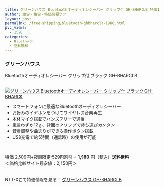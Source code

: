 ```yaml
---
title: グリーンハウス Bluetoothオーディオレシーバー クリップ付 GH-BHARCLB 特価1980円！送料無料！
author: 激安・格安・特価情報ツウ
layout: post
permalink: /free-shipping/bluetooth-ghbharclb-1980.html
pvc_views:
  - 1528
categories:
  - Bluetooth
  - 送料無料
---
```

### グリーンハウス  
Bluetoothオーディオレシーバー クリップ付 ブラック GH-BHARCLB

<div class="img-bg2 img_L">
  <a href="http://px.a8.net/svt/ejp?a8mat=ZYP6S+8IMA3E+S1Q+BWGDT&#038;a8ejpredirect=http://nttxstore.jp/_II_GH13855170" target="_blank"><br /> <img border="0" alt="グリーンハウス Bluetoothオーディオレシーバー クリップ付 ブラック GH-BHARCK" src="http://i2.wp.com/image.nttxstore.jp/l2_images/G/GH/GH13855170.jpg?w=120" data-recalc-dims="1" /></a>
</div>

<!--more-->

  * スマートフォンに最適なBluetoothオーディオレシーバー
  * お好みのイヤホンをつけてワイヤレス音楽再生
  * 本体マイク搭載でハンズフリーで通話
  * 重量わずか12ｇ、背面のクリップで持ち運びカンタン
  * 音量調整や曲送りができる操作ボタン搭載
  * USB充電で約5時間（通話時）の使用が可能

<br clear="all" />

特価 2,509円+夜間限定:529円割引 = <span class="tokka-price"><strong>1,980</strong></span> 円（税込）**送料無料**  
＜価格比較サイト最安値：2,450円＞

　  
NTT-Xにて特価情報を見る： <span class="fs150p"><a href="http://px.a8.net/svt/ejp?a8mat=ZYP6S+8IMA3E+S1Q+BWGDT&#038;a8ejpredirect=http://nttxstore.jp/_II_GH13855170" target="_blank">グリーンハウス GH-BHARCLB</a></span>